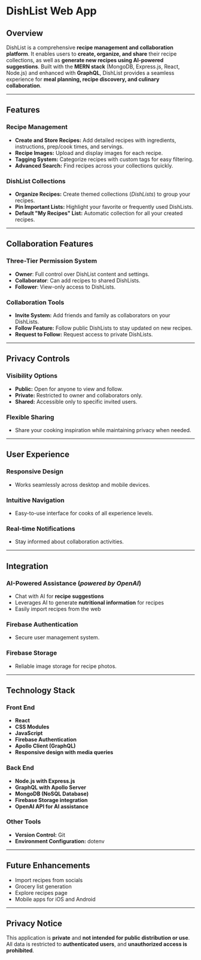 # **DishList Web App**

## **Overview**
DishList is a comprehensive **recipe management and collaboration platform**. It enables users to **create, organize, and share** their recipe collections, as well as **generate new recipes using AI-powered suggestions**. Built with the **MERN stack** (MongoDB, Express.js, React, Node.js) and enhanced with **GraphQL**, DishList provides a seamless experience for **meal planning, recipe discovery, and culinary collaboration**.

---

## **Features**

### **Recipe Management**
- **Create and Store Recipes:** Add detailed recipes with ingredients, instructions, prep/cook times, and servings.  
- **Recipe Images:** Upload and display images for each recipe.  
- **Tagging System:** Categorize recipes with custom tags for easy filtering.  
- **Advanced Search:** Find recipes across your collections quickly.  

### **DishList Collections**
- **Organize Recipes:** Create themed collections (*DishLists*) to group your recipes.  
- **Pin Important Lists:** Highlight your favorite or frequently used DishLists.  
- **Default "My Recipes" List:** Automatic collection for all your created recipes.  

---

## **Collaboration Features**

### **Three-Tier Permission System**
- **Owner**: Full control over DishList content and settings.  
- **Collaborator**: Can add recipes to shared DishLists.  
- **Follower**: View-only access to DishLists.  

### **Collaboration Tools**
- **Invite System:** Add friends and family as collaborators on your DishLists.  
- **Follow Feature:** Follow public DishLists to stay updated on new recipes.  
- **Request to Follow:** Request access to private DishLists.  

---

## **Privacy Controls**

### **Visibility Options**
- **Public:** Open for anyone to view and follow.  
- **Private:** Restricted to owner and collaborators only.  
- **Shared:** Accessible only to specific invited users.  

### **Flexible Sharing**
- Share your cooking inspiration while maintaining privacy when needed.  

---

## **User Experience**

### **Responsive Design**
- Works seamlessly across desktop and mobile devices.  

### **Intuitive Navigation**
- Easy-to-use interface for cooks of all experience levels.  

### **Real-time Notifications**
- Stay informed about collaboration activities.  

---

## **Integration**

### **AI-Powered Assistance (*powered by OpenAI*)**
- Chat with AI for **recipe suggestions** 
- Leverages AI to generate **nutritional information** for recipes
- Easily import recipes from the web 

### **Firebase Authentication**
- Secure user management system.  

### **Firebase Storage**
- Reliable image storage for recipe photos.  

---

## **Technology Stack**

### **Front End**
- **React**
- **CSS Modules**
- **JavaScript**
- **Firebase Authentication**
- **Apollo Client (GraphQL)**
- **Responsive design with media queries**

### **Back End**
- **Node.js with Express.js**
- **GraphQL with Apollo Server**
- **MongoDB (NoSQL Database)**
- **Firebase Storage integration**
- **OpenAI API for AI assistance**

### **Other Tools**
- **Version Control:** Git  
- **Environment Configuration:** dotenv  

---

## **Future Enhancements**
- Import recipes from socials
- Grocery list generation
- Explore recipes page
- Mobile apps for iOS and Android

---

## **Privacy Notice**
This application is **private** and **not intended for public distribution or use**. All data is restricted to **authenticated users**, and **unauthorized access is prohibited**.
